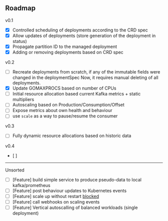 ## Roadmap
v0.1
* [x] Controlled scheduling of deployments according to the CRD spec
* [x] Allow updates of deployments (store generation of the deployment in status)
* [x] Propagate partition ID to the managed deployment
* [x] Adding or removing deployments based on CRD spec

v0.2
* [ ] Recreate deployments from scratch, if any of the immutable fields were changed in the deploymentSpec
      Now, it requires manual deleting of all deployments.
* [x] Update GOMAXPROCS based on number of CPUs
* [ ] Initial resource allocation based current Kafka metrics + static multipliers
* [ ] Autoscaling based on Production/Consumption/Offset
* [ ] Expose metrics about own health and behaviour
* [ ] use `scale` as a way to pause/resume the consumer

v0.3
* [ ] Fully dynamic resource allocations based on historic data

v0.4
* [ ] 

-------
Unsorted
* [ ] [Feature] build simple service to produce pseudo-data to local kafka/prometheus
* [ ] [Feature] post behaviour updates to Kubernetes events
* [ ] [Feature] scale up without restart [blocked](https://github.com/kubernetes/kubernetes/issues/5774)
* [ ] [Feature] call webhooks on scaling events
* [ ] [Feature] Vertical autoscalling of balanced workloads (single deployment) 